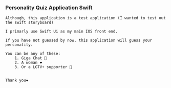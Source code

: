 


### Personality Quiz Application Swift


    Although, this application is a test application (I wanted to test out the swift storyboard)
     
    I primarly use Swift Ui as my main IOS front end.

    If you have not guessed by now, this application will guess your personality.

    You can be any of these:
        1. Giga Chat 🗿
        2. A woman ❤️
        3. Or a LGTV+ supporter 🤡


    Thank you❤ ️